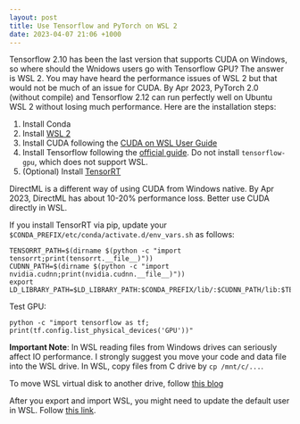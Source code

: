 ```yaml
---
layout: post
title: Use Tensorflow and PyTorch on WSL 2 
date: 2023-04-07 21:06 +1000
---
```


Tensorflow 2.10 has been the last version that supports CUDA on Windows, so where should the Wnidows users go with Tensorflow GPU? The answer is WSL 2. You may have heard the performance issues of WSL 2 but that would not be much of an issue for CUDA. By Apr 2023, PyTorch 2.0 (without compile) and Tensorflow 2.12 can run perfectly well on Ubuntu WSL 2 without losing much performance. Here are the installation steps: 

1. Install Conda
2. Install [WSL 2](https://learn.microsoft.com/en-us/windows/wsl/install)
3. Install CUDA following the [CUDA on WSL User Guide](https://docs.nvidia.com/cuda/wsl-user-guide/index.html#getting-started-with-cuda-on-wsl) 
4. Install Tensorflow following the [official guide](https://www.tensorflow.org/install/pip#windows-wsl2). Do not install `tensorflow-gpu`, which does not support WSL. 
5. (Optional) Install [TensorRT](https://docs.nvidia.com/deeplearning/tensorrt/install-guide/index.html#installing)

DirectML is a different way of using CUDA from Windows native. By Apr 2023, DirectML has about 10-20% performance loss. Better use CUDA directly in WSL. 

If you install TensorRT via pip, update your `$CONDA_PREFIX/etc/conda/activate.d/env_vars.sh` as follows: 

```shell
TENSORRT_PATH=$(dirname $(python -c "import tensorrt;print(tensorrt.__file__)"))
CUDNN_PATH=$(dirname $(python -c "import nvidia.cudnn;print(nvidia.cudnn.__file__)"))
export LD_LIBRARY_PATH=$LD_LIBRARY_PATH:$CONDA_PREFIX/lib/:$CUDNN_PATH/lib:$TENSORRT_PATH
```

Test GPU: 

```shell
python -c "import tensorflow as tf; print(tf.config.list_physical_devices('GPU'))"
```

**Important Note**: In WSL reading files from Windows drives can seriously affect IO performance. I strongly suggest you move your code and data file into the WSL drive. In WSL, copy files from C drive by `cp /mnt/c/...`. 

To move WSL virtual disk to another drive, follow [this blog](https://dev.to/mefaba/installing-wsl-on-another-drive-in-windows-5c4a#:~:text=Installing%20WSL%20on%20another%20drive%20in%20Windows%201,from%20the%20wsl2%20list%20that%20we%20saw%20earlier.)

After you export and import WSL, you might need to update the default user in WSL. Follow [this link](https://askubuntu.com/questions/816732/how-to-change-default-user-in-wsl-ubuntu-bash-on-windows-10).